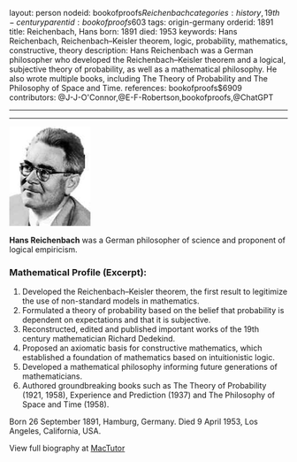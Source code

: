 layout: person
nodeid: bookofproofs$Reichenbach
categories: history,19th-century
parentid: bookofproofs$603
tags: origin-germany
orderid: 1891
title: Reichenbach, Hans
born: 1891
died: 1953
keywords: Hans Reichenbach, Reichenbach–Keisler theorem, logic, probability, mathematics, constructive, theory
description: Hans Reichenbach was a German philosopher who developed the Reichenbach–Keisler theorem and a logical, subjective theory of probability, as well as a mathematical philosophy. He also wrote multiple books, including The Theory of Probability and The Philosophy of Space and Time.
references: bookofproofs$6909
contributors: @J-J-O'Connor,@E-F-Robertson,bookofproofs,@ChatGPT

---



---

![Reichenbach.jpg](https://github.com/bookofproofs/bookofproofs.github.io/blob/main/_sources/_assets/images/portraits/Reichenbach.jpg?raw=true)

**Hans Reichenbach** was a German philosopher of science and proponent of logical empiricism.

### Mathematical Profile (Excerpt):
1. Developed the Reichenbach–Keisler theorem, the first result to legitimize the use of non-standard models in mathematics.
2. Formulated a theory of probability based on the belief that probability is dependent on expectations and that it is subjective.
3. Reconstructed, edited and published important works of the 19th century mathematician Richard Dedekind.
4. Proposed an axiomatic basis for constructive mathematics, which established a foundation of mathematics based on intuitionistic logic.
5. Developed a mathematical philosophy informing future generations of mathematicians.
6. Authored groundbreaking books such as The Theory of Probability (1921, 1958), Experience and Prediction (1937) and The Philosophy of Space and Time (1958).

Born 26 September 1891, Hamburg, Germany. Died 9 April 1953, Los Angeles, California, USA.

View full biography at [MacTutor](https://mathshistory.st-andrews.ac.uk/Biographies/Reichenbach/)
